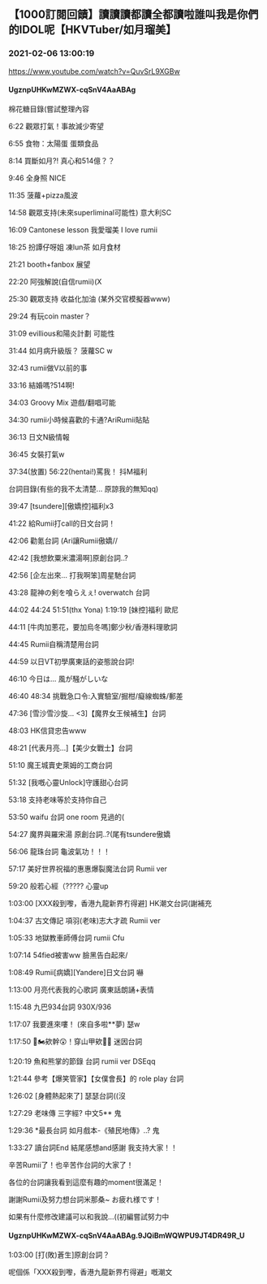 ## 【1000訂閱回饋】讀讀讀都讀全都讀啦誰叫我是你們的IDOL呢【HKVTuber/如月瑠美】
### 2021-02-06 13:00:19
https://www.youtube.com/watch?v=QuvSrL9XGBw
#### UgznpUHKwMZWX-cqSnV4AaABAg
棉花糖目錄(嘗試整理內容

6:22 觀眾打氣！事故減少寄望

6:55 食物：太陽蛋 蛋類食品

8:14 買斷如月?! 真心和514億？？

9:46 全身照 NICE

11:35 菠蘿+pizza風波 

14:58 觀眾支持(未來superliminal可能性) 意大利SC

16:09 Cantonese lesson 我愛瑠美 I love rumii

18:25 扮譚仔呀姐 凍lun茶 如月食材

21:21 booth+fanbox 展望

22:20 阿強解說(自信rumii)(X

25:30 觀眾支持 收益化加油 (某外交官模擬器www)

29:24 有玩coin master？

31:09 evillious和陽炎計劃 可能性

31:44 如月病升級版？ 菠蘿SC w

32:43 rumii做V以前的事

33:16 結婚嗎?514啊!

34:03 Groovy Mix 遊戲/翻唱可能

34:30 rumii小時候喜歡的卡通?AriRumii貼貼

36:13 日文N級情報

36:45 女裝打氣w

37:34(放置)  56:22(hentai!)罵我！ 抖M福利



台詞目錄(有些的我不太清楚... 原諒我的無知qq)

39:47 [tsundere][傲嬌控]福利x3  

41:22 給Rumii打call的日文台詞！

42:06 勸氪台詞  (Ari讓Rumii傲嬌//

42:42 [我想飲粟米濃湯啊]原創台詞..?

42:56 [企左出來... 打我啊笨]周星馳台詞

43:28 龍神の剣を喰らえぇ! overwatch 台詞

44:02 44:24 51:51(thx Yona) 1:19:19 [妹控]福利 歐尼

44:11 [牛肉加蔥花，要加烏冬嗎]鄭少秋/香港料理歌詞

44:45 Rumii自稱清楚用台詞

44:59 以日VT初學廣東話的姿態說台詞!

46:10 今日は... 風が騒がしいな

46:40 48:34 挑戰急口令:入實驗室/掘柑/癡線蜘蛛/郵差

47:36 [雪沙雪沙旋... <3]【魔界女王候補生】台詞

48:03 HK信貸忠告www

48:21 [代表月亮...]【美少女戰士】台詞

51:10 魔王城賣史萊姆的工商台詞

51:32 [我嘅心靈Unlock]守護甜心台詞

53:18 支持老味等於支持你自己

53:50 waifu 台詞 one room 見過的(

54:27 魔界與羅宋湯 原創台詞..?(尾有tsundere傲嬌

56:06 龍珠台詞 龜波氣功！！！

57:17 美好世界祝福的惠惠爆裂魔法台詞 Rumii ver

59:20 般若心經（????? 心靈up

1:03:00 [XXX殺到嚟，香港九龍新界冇得避] HK潮文台詞(謝補充

1:04:37 古文傳記 項羽(老味)志大才疏 Rumii ver

1:05:33 地獄教車師傅台詞 rumii Cfu

1:07:14 54fied被害ww 臉黑告白起來/

1:08:49 Rumii[病嬌][Yandere]日文台詞 嚇

1:13:00 月亮代表我的心歌詞 廣東話朗誦+表情

1:15:48 九巴934台詞 930X/936 

1:17:07 我要進來嘍！ (來自多啦**夢) 瑟w

1:17:50 🛵🏍️欸幹😲！穿山甲欸🧐🧐 迷因台詞

1:20:19 魚和熊掌的節錄 台詞 rumii ver DSEqq

1:21:44 參考【爆笑管家】【女僕會長】的 role play 台詞 

1:26:02 [身體熱起來了] 瑟瑟台詞((沒

1:27:29 老味傳 三字經? 中文5** 鬼

1:29:36 *最長台詞 如月戲本-《殖民地傳》..? 鬼

1:33:27 讀台詞End 結尾感想and感謝 我支持大家！！

辛苦Rumii了！也辛苦作台詞的大家了！ 

各位的台詞讓我看到這麼有趣的moment很滿足！

謝謝Rumii及努力想台詞米那桑~ お疲れ様です！ 

如果有什麼修改建議可以和我說...((初編嘗試努力中

#### UgznpUHKwMZWX-cqSnV4AaABAg.9JQiBmWQWPU9JT4DR49R_U
1:03:00 [打(敗)蒼生]原創台詞？ 

呢個係「XXX殺到嚟，香港九龍新界冇得避」嘅潮文

